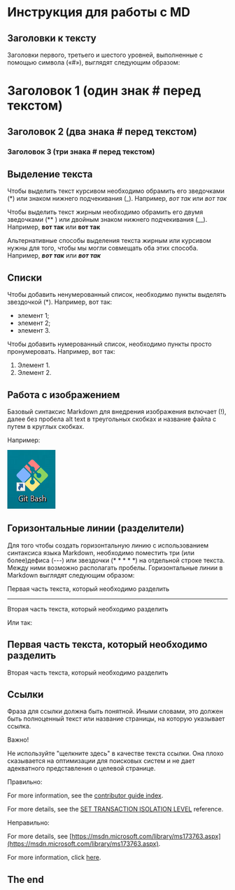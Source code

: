 # Инструкция для работы с MD

## Заголовки к тексту 

Заголовки первого, третьего и шестого уровней, выполненные с помощью символа («#»), выглядят следующим образом:

# Заголовок 1 (один знак # перед текстом)
## Заголовок 2 (два знака # перед текстом)
### Заголовок 3 (три знака # перед текстом)

## Выделение текста

Чтобы выделить текст курсивом необходимо обрамить его зведочками (*) или знаком нижнего подчекивания (_). Например, *вот так* или _вот так_

Чтобы выделить текст жирным необходимо обрамить его двумя зведочками (** ) или двойным знаком нижнего подчекивания (__). Например, **вот так** или __вот так__

Альтернативные способы выделения текста жирным или курсивом нужны для того, чтобы мы могли совмещать оба этих способа. Например, __*вот так*__ или **_вот так_**

## Списки

Чтобы добавить ненумерованный список, необходимо пункты выделять звездочкой (*). Например, вот так:
* элемент 1; 
* элемент 2; 
* элемент 3.

Чтобы добавить нумерованный список, необходимо пункты просто пронумеровать. Например, вот так:
1. Элемент 1. 
2. Элемент 2. 

## Работа с изображением

Базовый синтаксис Markdown для внедрения изображения включает (!), далее без пробела alt text в треугольных скобках и название файла с путем в круглых скобках.

Например:

![alt text for image](logo.png)

## Горизонтальные линии (разделители)

Для того чтобы создать горизонтальную линию с использованием синтаксиса языка Markdown, необходимо поместить три (или более)дефиса (---) или звездочки (* * * * *) на отдельной строке текста. Между ними возможно располагать пробелы. Горизонтальные линии в Markdown выглядят следующим образом:

Первая часть текста, который необходимо разделить
* * * * *
Вторая часть текста, который необходимо разделить

Или так:

Первая часть текста, который необходимо разделить
---
Вторая часть текста, который необходимо разделить

## Ссылки

Фраза для ссылки должна быть понятной. Иными словами, это должен быть полноценный текст или название страницы, на которую указывает ссылка.

 Важно!

Не используйте "щелкните здесь" в качестве текста ссылки. Она плохо сказывается на оптимизации для поисковых систем и не дает адекватного представления о целевой странице.

Правильно:

For more information, see the [contributor guide index](https://github.com/Azure/azure-content/blob/master/contributor-guide/contributor-guide-index.md).

For more details, see the [SET TRANSACTION ISOLATION LEVEL](/sql/t-sql/statements/set-transaction-isolation-level-transact-sql) reference.

Неправильно:

For more details, see [https://msdn.microsoft.com/library/ms173763.aspx](https://msdn.microsoft.com/library/ms173763.aspx).

For more information, click [here](https://github.com/Azure/azure-content/blob/master/contributor-guide/contributor-guide-index.md).


## The end
